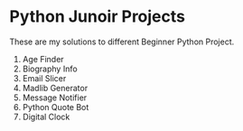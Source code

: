 # Python Junoir Projects

These are my solutions to different Beginner Python Project.

1. Age Finder
2. Biography Info
3. Email Slicer
4. Madlib Generator
5. Message Notifier
6. Python Quote Bot
7. Digital Clock